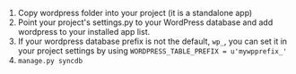   1. Copy wordpress folder into your project (it is a standalone app)
  1. Point your project's settings.py to your WordPress database and add wordpress to your installed app list.
  1. If your wordpress database prefix is not the default, `wp_`, you can set it in your project settings by using `WORDPRESS_TABLE_PREFIX = u'mywpprefix_'`
  1. `manage.py syncdb`